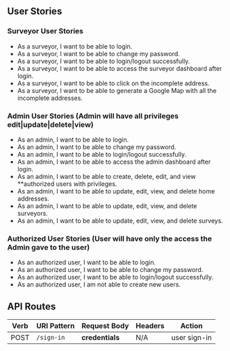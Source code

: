 
## User Stories
### Surveyor User Stories
- As a surveyor, I want to be able to login.
- As a surveyor, I want to be able to change my password.
- As a surveyor, I want to be able to login/logout successfully.
- As a surveyor, I want to be able to access the surveyor dashboard after login.
- As a surveyor, I want to be able to click on the incomplete address.
- As a surveyor, I want to be able to generate a Google Map with all the incomplete addresses.

### Admin User Stories (Admin will have all privileges edit|update|delete|view)
- As an admin, I want to be able to login.
- As an admin, I want to be able to change my password.
- As an admin, I want to be able to login/logout successfully.
- As an admin, I want to be able to access the admin dashboard after login.
- As an admin, I want to be able to create, delete, edit, and view **authorized users with privileges.
- As an admin, I want to be able to update, edit, view, and delete home addresses.
- As an admin, I want to be able to update, edit, view, and delete surveyors.
- As an admin, I want to be able to update, edit, view, and delete surveys.

### Authorized User Stories (User will have only the access the Admin gave to the user)
- As an authorized user, I want to be able to login.
- As an authorized user, I want to be able to change my password.
- As an authorized user, I want to be able to login/logout successfully.
- As an authorized user, I am not able to create new users.

## API Routes
| Verb   | URI Pattern        | Request Body      | Headers   | Action              |
|--------|--------------------|-------------------|-----------|---------------------|
| POST   | `/sign-in`         | **credentials**   | N/A       | user sign-in      